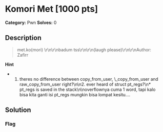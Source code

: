 # Komori Met [1000 pts]

**Category:** Pwn
**Solves:** 0

## Description
>met.ko(mori) \r\n\r\nbadum tss\r\n\r\n(laugh please)\r\n\r\nAuthor: Zafirr

**Hint**
* 1. theres no difference between copy_from_user, \\_copy_from_user and raw_copy_from_user right?\n\n2. ever heard of struct pt_regs?\n* pt_regs is saved in the stack\n\noverflownya cuma 1 word, tapi kalo bisa kita ganti isi pt_regs mungkin bisa lompat kesitu....

## Solution

### Flag


